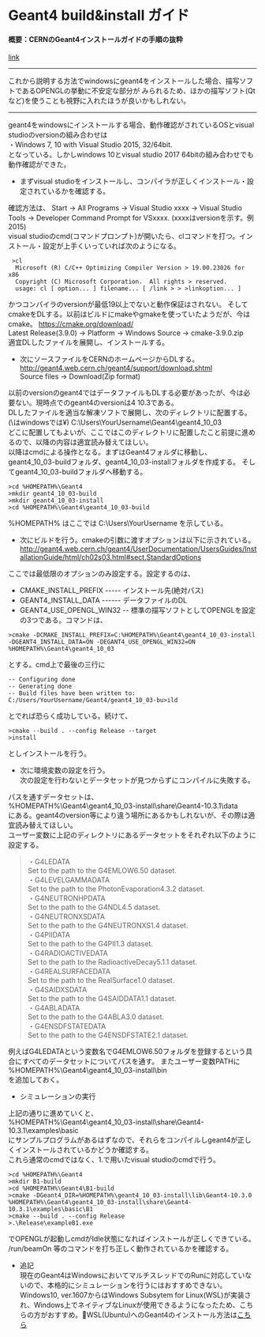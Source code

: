 # Geant4 build&install ガイド

#### 概要：CERNのGeant4インストールガイドの手順の抜粋
[link](http://geant4.web.cern.ch/geant4/UserDocumentation/UsersGuides/InstallationGuide/html/index.html)  
***
これから説明する方法でwindowsにgeant4をインストールした場合、描写ソフトであるOPENGLの挙動に不安定な部分が
みられるため、ほかの描写ソフト(Qtなど)を使うことも視野に入れたほうが良いかもしれない。
***

geant4をwindowsにインストールする場合、動作確認がされているOSとvisual studioのversionの組み合わせは  
・Windows 7, 10 with Visual Studio 2015, 32/64bit.  
となっている。しかしwindows 10とvisual studio 2017 64bitの組み合わせでも動作確認ができた。

* まずvisual studioをインストールし、コンパイラが正しくインストール・設定されているかを確認する。  

確認方法は、
Start → All Programs → Visual Studio xxxx → Visual Studio Tools → Developer Command Prompt for VSxxxx. (xxxxはversionを示す。例2015)  
visual studioのcmd(コマンドプロンプト)が開いたら、clコマンドを打つ。インストール・設定が上手くいっていれば次のようになる。

```
 >cl
  Microsoft (R) C/C++ Optimizing Compiler Version > 19.00.23026 for x86
  Copyright (C) Microsoft Corporation.  All rights > reserved.
  usage: cl [ option... ] filename... [ /link > > >linkoption... ]
```

かつコンパイラのversionが最低19以上でないと動作保証はされない。
そしてcmakeをDLする。以前はビルドにmakeやgmakeを使っていたようだが、今はcmake。
https://cmake.org/download/  
Latest Release(3.9.0) → Platform → Windows Source → cmake-3.9.0.zip  
適宜DLしたファイルを展開し、インストールする。

* 次にソースファイルをCERNのホームページからDLする。
http://geant4.web.cern.ch/geant4/support/download.shtml  
  Source files → Download(Zip format)

以前のversionのgeant4ではデータファイルもDLする必要があったが、今は必要ない。現時点でのgeant4のversionは4 10.3である。  
DLしたファイルを適当な解凍ソフトで展開し、次のディレクトリに配置する。(\はwindowsでは¥)
C:\Users\YourUsername\Geant4\geant4_10_03  
どこに配置してもよいが、ここではこのディレクトリに配置したこと前提に進めるので、以降の内容は適宜読み替えてほしい。  
以降はcmdによる操作となる。まずはGeant4フォルダに移動し、geant4_10_03-buildフォルダ、geant4_10_03-installフォルダを作成する。
そしてgeant4_10_03-buildフォルダへ移動する。  

```
>cd %HOMEPATH%\Geant4
>mkdir geant4_10_03-build
>mkdir geant4_10_03-install
>cd %HOMEPATH%\Geant4\geant4_10_03-build
```

%HOMEPATH% はここでは C:\Users\YourUsername を示している。  

* 次にビルドを行う。cmakeの引数に渡すオプションは以下に示されている。  
http://geant4.web.cern.ch/geant4/UserDocumentation/UsersGuides/InstallationGuide/html/ch02s03.html#sect.StandardOptions

ここでは最低限のオプションのみ設定する。設定するのは、

* CMAKE_INSTALL_PREFIX ----- インストール先(絶対パス)
* GEANT4_INSTALL_DATA ------ データファイルのDL
* GEANT4_USE_OPENGL_WIN32 -- 標準の描写ソフトとしてOPENGLを設定  
の3つである。コマンドは、

```
>cmake -DCMAKE_INSTALL_PREFIX=C:%HOMEPATH%\Geant4\geant4_10_03-install -DGEANT4_INSTALL_DATA=ON -DEGANT4_USE_OPENGL_WIN32=ON %HOMEPATH%\Geant4\geant4_10_03
```

とする。cmd上で最後の三行に

```
-- Configuring done
-- Generating done
-- Build files have been written to:
C:/Users/YourUsername/Geant4/geant4_10_03-bu>ild
```

とでれば恐らく成功している。続けて、

```
>cmake --build . --config Release --target
>install
```

としインストールを行う。

* 次に環境変数の設定を行う。  
次の設定を行わないとデータセットが見つからずにコンパイルに失敗する。  

パスを通すデータセットは、  
 %HOMEPATH%\Geant4\geant4_10_03-install\share\Geant4-10.3.1\data  
にある。geant4のversion等により違う場所にあるかもしれないが、その際は適宜読み替えてほしい。  
ユーザー変数に上記のディレクトリにあるデータセットをそれぞれ以下のように設定する。

>・G4LEDATA  
>Set to the path to the G4EMLOW6.50 dataset.  
>・G4LEVELGAMMADATA  
>Set to the path to the PhotonEvaporation4.3.2 dataset.  
>・G4NEUTRONHPDATA  
>Set to the path to the G4NDL4.5 dataset.  
>・G4NEUTRONXSDATA  
>Set to the path to the G4NEUTRONXS1.4 dataset.  
>・G4PIIDATA  
>Set to the path to the G4PII1.3 dataset.  
>・G4RADIOACTIVEDATA  
>Set to the path to the RadioactiveDecay5.1.1 dataset.  
>・G4REALSURFACEDATA  
>Set to the path to the RealSurface1.0 dataset.  
>・G4SAIDXSDATA  
>Set to the path to the G4SAIDDATA1.1 dataset.  
>・G4ABLADATA  
>Set to the path to the G4ABLA3.0 dataset.  
>・G4ENSDFSTATEDATA  
>Set to the path to the G4ENSDFSTATE2.1 dataset.  

例えばG4LEDATAという変数名でG4EMLOW6.50フォルダを登録するという具合にすべてのデータセットについてパスを通す。
またユーザー変数PATHに  
  %HOMEPATH%\Geant4\geant4_10_03-install\bin  
を追加しておく。

* シミュレーションの実行  

上記の通りに進めていくと、  
  %HOMEPATH%\Geant4\geant4_10_03-install\share\Geant4-10.3.1\examples\basic  
にサンプルプログラムがあるはずなので、それらをコンパイルしgeant4が正しくインストールされているかどうか確認する。  
これら通常のcmdではなく、1.で用いたvisual studioのcmdで行う。

```
>cd %HOMEPATH%\Geant4
>mkdir B1-build
>cd %HOMEPATH%\Geant4\B1-build
>cmake -DGeant4_DIR=%HOMEPATH%\geant4_10_03-install\lib\Geant4-10.3.0 %HOMEPATH%\Geant4\geant4_10_03-install\share\Geant4-10.3.1\examples\basic\B1
>cmake --build . --config Release
>.\Release\exampleB1.exe
```

でOPENGLが起動しcmdがIdle状態になればインストールが正しくできている。　　
/run/beamOn 等のコマンドを打ち正しく動作されているかを確認する。


- 追記  
  現在のGeant4はWindowsにおいてマルチスレッドでのRunに対応していないので、本格的にシミュレーションを行うにはおすすめできない。Windows10, ver.1607からはWindows Subsytem for Linux(WSL)が実装され、Windows上でネイティブなLinuxが使用できるようになったため、こちらの方がおすすめ。WSL(Ubuntu)へのGeant4のインストール方法は[こちら]()